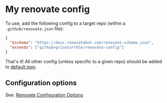# My renovate config

To use, add the following config to a target repo (within a `.github/renovate.json` file):

```json
{
  "$schema": "https://docs.renovatebot.com/renovate-schema.json",
  "extends": ["github>griceturrble/renovate-config"]
}
```

That's it! All other config (unless specific to a given repo) should be added to [default.json](default.json).

## Configuration options

See: [Renovate Configuration Options](https://docs.renovatebot.com/configuration-options/)
